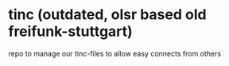 tinc (outdated, olsr based old freifunk-stuttgart)
====

repo to manage our tinc-files to allow easy connects from others
